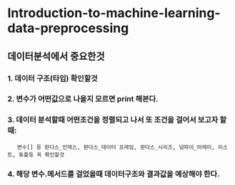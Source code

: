 # Introduction-to-machine-learning-data-preprocessing

## 데이터분석에서 중요한것

### 1. 데이터 구조(타입) 확인할것

### 2. 변수가 어떤값으로 나올지 모르면 print 해본다.

### 3. 데이터 분석할때 어떤조건을 정렬되고 나서 또 조건을 걸어서 보고자 할때: 
       변수[] 등 판다스_인덱스, 판다스_데이터 프레임, 판다스_시리즈, 넘파이_어레이, 리스트, 튜플등 꼭 확인할것

### 4. 해당 변수.메서드를 걸었을때 데이터구조와 결과값을 예상해야 한다.
